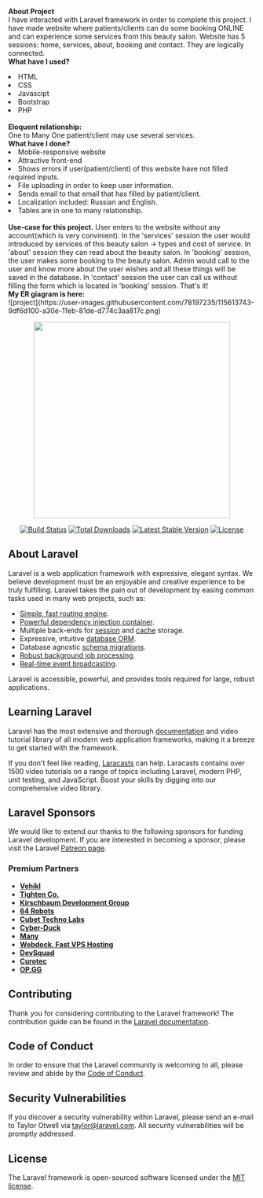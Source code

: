 <b>About Project</b>
<br>
I have interacted with Laravel framework in order to complete this project. I have made website where patients/clients can do some booking ONLINE and can experience some services from this beauty salon. Website has 5 sessions: home, services, about, booking and contact. They are logically connected. 
<br>
<b>What have I used?</b>
<li>HTML</li>
<li>CSS</li>
<li>Javascipt</li>
<li>Bootstrap</li>
<li>PHP</li>
<br>
<b>Eloquent relationship:</b>
<br>
One to Many
One patient/client may use several services.
<br>
<b>What have I done?</b>
<br>
<li>Mobile-responsive website</li>
<li>Attractive front-end</li>
<li>Shows errors if user(patient/client) of this website have not filled required inputs.</li>
<li>File uploading in order to keep user information.</li>
<li>Sends email to that email that has filled by patient/client.</li>
<li>Localization included: Russian and English.</li>
<li>Tables are in one to many relationship.</li>
<br>
<b>Use-case for this project.</b>
User enters to the website without any account(which is very convinient). In the 'services' session the user would introduced by services of this beauty salon -> types and cost of service. In 'about' session they can read about the beauty salon. In 'booking' session, the user makes some booking to the beauty salon. Admin would call to the user and know more about the user wishes and all these things will be saved in the database. In 'contact' session the user can call us without filling the form which is located in 'booking' session. That's it!
<br>
<b>My ER giagram is here:</b>
<br>
![project](https://user-images.githubusercontent.com/78197235/115613743-9df6d100-a30e-11eb-81de-d774c3aa817c.png)

<p align="center"><a href="https://laravel.com" target="_blank"><img src="https://raw.githubusercontent.com/laravel/art/master/logo-lockup/5%20SVG/2%20CMYK/1%20Full%20Color/laravel-logolockup-cmyk-red.svg" width="400"></a></p>

<p align="center">
<a href="https://travis-ci.org/laravel/framework"><img src="https://travis-ci.org/laravel/framework.svg" alt="Build Status"></a>
<a href="https://packagist.org/packages/laravel/framework"><img src="https://img.shields.io/packagist/dt/laravel/framework" alt="Total Downloads"></a>
<a href="https://packagist.org/packages/laravel/framework"><img src="https://img.shields.io/packagist/v/laravel/framework" alt="Latest Stable Version"></a>
<a href="https://packagist.org/packages/laravel/framework"><img src="https://img.shields.io/packagist/l/laravel/framework" alt="License"></a>
</p>

## About Laravel

Laravel is a web application framework with expressive, elegant syntax. We believe development must be an enjoyable and creative experience to be truly fulfilling. Laravel takes the pain out of development by easing common tasks used in many web projects, such as:

- [Simple, fast routing engine](https://laravel.com/docs/routing).
- [Powerful dependency injection container](https://laravel.com/docs/container).
- Multiple back-ends for [session](https://laravel.com/docs/session) and [cache](https://laravel.com/docs/cache) storage.
- Expressive, intuitive [database ORM](https://laravel.com/docs/eloquent).
- Database agnostic [schema migrations](https://laravel.com/docs/migrations).
- [Robust background job processing](https://laravel.com/docs/queues).
- [Real-time event broadcasting](https://laravel.com/docs/broadcasting).

Laravel is accessible, powerful, and provides tools required for large, robust applications.

## Learning Laravel

Laravel has the most extensive and thorough [documentation](https://laravel.com/docs) and video tutorial library of all modern web application frameworks, making it a breeze to get started with the framework.

If you don't feel like reading, [Laracasts](https://laracasts.com) can help. Laracasts contains over 1500 video tutorials on a range of topics including Laravel, modern PHP, unit testing, and JavaScript. Boost your skills by digging into our comprehensive video library.

## Laravel Sponsors

We would like to extend our thanks to the following sponsors for funding Laravel development. If you are interested in becoming a sponsor, please visit the Laravel [Patreon page](https://patreon.com/taylorotwell).

### Premium Partners

- **[Vehikl](https://vehikl.com/)**
- **[Tighten Co.](https://tighten.co)**
- **[Kirschbaum Development Group](https://kirschbaumdevelopment.com)**
- **[64 Robots](https://64robots.com)**
- **[Cubet Techno Labs](https://cubettech.com)**
- **[Cyber-Duck](https://cyber-duck.co.uk)**
- **[Many](https://www.many.co.uk)**
- **[Webdock, Fast VPS Hosting](https://www.webdock.io/en)**
- **[DevSquad](https://devsquad.com)**
- **[Curotec](https://www.curotec.com/)**
- **[OP.GG](https://op.gg)**

## Contributing

Thank you for considering contributing to the Laravel framework! The contribution guide can be found in the [Laravel documentation](https://laravel.com/docs/contributions).

## Code of Conduct

In order to ensure that the Laravel community is welcoming to all, please review and abide by the [Code of Conduct](https://laravel.com/docs/contributions#code-of-conduct).

## Security Vulnerabilities

If you discover a security vulnerability within Laravel, please send an e-mail to Taylor Otwell via [taylor@laravel.com](mailto:taylor@laravel.com). All security vulnerabilities will be promptly addressed.

## License

The Laravel framework is open-sourced software licensed under the [MIT license](https://opensource.org/licenses/MIT).
